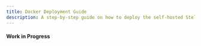 ```yaml
---
title: Docker Deployment Guide
description: A step-by-step guide on how to deploy the self-hosted Stellar Chat application using Docker containers. Follow our detailed instructions for containerizing your application, setting up the Docker environment, and deploying it to your preferred hosting environment.
---
```


#### Work in Progress